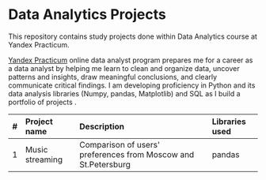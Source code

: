 # Data Analytics Projects
This repository contains study projects done within Data Analytics course at Yandex Practicum.

[Yandex Practicum](https://practicum.com/data-analyst/#about) online data analyst program prepares me for a career as a data analyst by helping me learn to clean and organize data, uncover patterns and insights, draw meaningful conclusions, and clearly communicate critical findings. I am developing proficiency in Python and its data analysis libraries (Numpy, pandas, Matplotlib) and SQL as I build a portfolio of projects .


| #   | Project name           | Description                 | Libraries used                 |
| :-- | :--------------------- | :-------------------------- | :---------------------------   |
| 1   | Music streaming        | Comparison of users' preferences from Moscow and St.Petersburg | pandas
